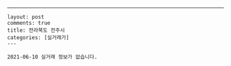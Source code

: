---
    layout: post
    comments: true
    title: 전라북도 전주시
    categories: [실거래가]
    ---

    2021-06-10 실거래 정보가 없습니다.

    